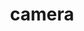 ---
layout: smileys&emotion
title: camera
emoji: camera
permalink: 📷.html
image: assets/img/3moji/camera.png
---